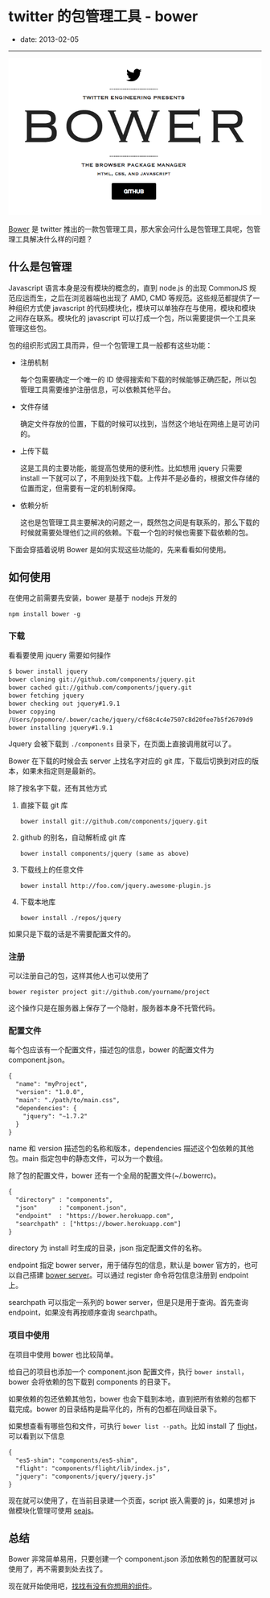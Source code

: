# twitter 的包管理工具 - bower

- date: 2013-02-05

--------------------------

![image](../../uploads/2013/02/dec6c25df5e4437ad9d068a81fc9d65c.png
)

[Bower](http://twitter.github.com/bower/) 是 twitter 推出的一款包管理工具，那大家会问什么是包管理工具呢，包管理工具解决什么样的问题？

## 什么是包管理

Javascript 语言本身是没有模块的概念的，直到 node.js 的出现 CommonJS 规范应运而生，之后在浏览器端也出现了 AMD, CMD 等规范。这些规范都提供了一种组织方式使 javascript 的代码模块化，模块可以单独存在与使用，模块和模块之间存在联系。模块化的 javascript 可以打成一个包，所以需要提供一个工具来管理这些包。

包的组织形式因工具而异，但一个包管理工具一般都有这些功能：

 -  注册机制

    每个包需要确定一个唯一的 ID 使得搜索和下载的时候能够正确匹配，所以包管理工具需要维护注册信息，可以依赖其他平台。

 -  文件存储

    确定文件存放的位置，下载的时候可以找到，当然这个地址在网络上是可访问的。

 -  上传下载

    这是工具的主要功能，能提高包使用的便利性。比如想用 jquery 只需要 install 一下就可以了，不用到处找下载。上传并不是必备的，根据文件存储的位置而定，但需要有一定的机制保障。

 -  依赖分析

    这也是包管理工具主要解决的问题之一，既然包之间是有联系的，那么下载的时候就需要处理他们之间的依赖。下载一个包的时候也需要下载依赖的包。  

下面会穿插着说明 Bower 是如何实现这些功能的，先来看看如何使用。


## 如何使用

在使用之前需要先安装，bower 是基于 nodejs 开发的

```
npm install bower -g
```

### 下载

看看要使用 jquery 需要如何操作

```
$ bower install jquery
bower cloning git://github.com/components/jquery.git
bower cached git://github.com/components/jquery.git
bower fetching jquery
bower checking out jquery#1.9.1
bower copying /Users/popomore/.bower/cache/jquery/cf68c4c4e7507c8d20fee7b5f26709d9
bower installing jquery#1.9.1
```

Jquery 会被下载到 `./components` 目录下，在页面上直接调用就可以了。

Bower 在下载的时候会去 server 上找名字对应的 git 库，下载后切换到对应的版本，如果未指定则是最新的。

除了按名字下载，还有其他方式

1. 直接下载 git 库

    ```
    bower install git://github.com/components/jquery.git
    ```

2. github 的别名，自动解析成 git 库

    ```
    bower install components/jquery (same as above)
    ```

3. 下载线上的任意文件

    ```
    bower install http://foo.com/jquery.awesome-plugin.js
    ```

4. 下载本地库

    ```
    bower install ./repos/jquery
    ```

如果只是下载的话是不需要配置文件的。

### 注册

可以注册自己的包，这样其他人也可以使用了

```
bower register project git://github.com/yourname/project
```

这个操作只是在服务器上保存了一个隐射，服务器本身不托管代码。

### 配置文件

每个包应该有一个配置文件，描述包的信息，bower 的配置文件为 component.json。

```
{
  "name": "myProject",
  "version": "1.0.0",
  "main": "./path/to/main.css",
  "dependencies": {
    "jquery": "~1.7.2"
  }
}
```

name 和 version 描述包的名称和版本，dependencies 描述这个包依赖的其他包。main 指定包中的静态文件，可以为一个数组。

除了包的配置文件，bower 还有一个全局的配置文件(~/.bowerrc)。

```
{
  "directory" : "components",
  "json"      : "component.json",
  "endpoint"  : "https://bower.herokuapp.com",
  "searchpath" : ["https://bower.herokuapp.com"]
}
```

directory 为 install 时生成的目录，json 指定配置文件的名称。

endpoint 指定 bower server，用于储存包的信息，默认是 bower 官方的，也可以自己搭建 [bower server](https://github.com/twitter/bower-server)。可以通过 register 命令将包信息注册到 endpoint 上。

searchpath 可以指定一系列的 bower server，但是只是用于查询。首先查询 endpoint，如果没有再按顺序查询 searchpath。

### 项目中使用

在项目中使用 bower 也比较简单。

给自己的项目也添加一个 component.json 配置文件，执行 `bower install`，bower 会将依赖的包下载到 components 的目录下。

如果依赖的包还依赖其他包，bower 也会下载到本地，直到把所有依赖的包都下载完成。bower 的目录结构是扁平化的，所有的包都在同级目录下。

如果想查看有哪些包和文件，可执行 `bower list --path`。比如 install 了 [flight](https://github.com/twitter/flight)，可以看到以下信息

```
{
  "es5-shim": "components/es5-shim",
  "flight": "components/flight/lib/index.js",
  "jquery": "components/jquery/jquery.js"
}
```

现在就可以使用了，在当前目录建一个页面，script 嵌入需要的 js，如果想对 js 做模块化管理可使用 [seajs](http://seajs.org/docs/)。

## 总结

Bower 非常简单易用，只要创建一个 component.json 添加依赖包的配置就可以使用了，再不需要到处去找了。

现在就开始使用吧，[找找有没有你想用的组件](http://sindresorhus.com/bower-components/)。